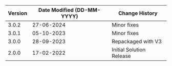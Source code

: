 | **Version** | **Date Modified (DD-MM-YYYY)** | **Change History**                          |
|-------------|--------------------------------|---------------------------------------------|
| 3.0.2       | 27-06-2024                     | Minor fixes |
| 3.0.1       | 05-10-2023                     | Minor fixes |
| 3.0.0       | 28-09-2023                     | Repackaged with V3 |
| 2.0.0       | 17-02-2022                     | Initial Solution Release |